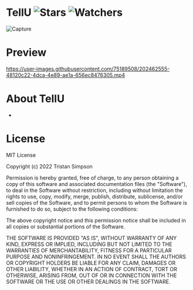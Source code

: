 # TellU ![Stars](https://img.shields.io/github/stars/realTristan/TellU?color=brightgreen) ![Watchers](https://img.shields.io/github/watchers/realTristan/TellU?label=Watchers)
![Capture](https://user-images.githubusercontent.com/75189508/202169296-7b0beb2a-eff3-47c0-9f1e-5786541b40cb.PNG)

# Preview
https://user-images.githubusercontent.com/75189508/202462555-48120c22-4dca-4e89-ae1a-656ec8476305.mp4


# About TellU
- 

# License
MIT License

Copyright (c) 2022 Tristan Simpson

Permission is hereby granted, free of charge, to any person obtaining a copy of this software and associated documentation files (the "Software"), to deal in the Software without restriction, including without limitation the rights to use, copy, modify, merge, publish, distribute, sublicense, and/or sell copies of the Software, and to permit persons to whom the Software is furnished to do so, subject to the following conditions:

The above copyright notice and this permission notice shall be included in all copies or substantial portions of the Software.

THE SOFTWARE IS PROVIDED "AS IS", WITHOUT WARRANTY OF ANY KIND, EXPRESS OR IMPLIED, INCLUDING BUT NOT LIMITED TO THE WARRANTIES OF MERCHANTABILITY, FITNESS FOR A PARTICULAR PURPOSE AND NONINFRINGEMENT. IN NO EVENT SHALL THE AUTHORS OR COPYRIGHT HOLDERS BE LIABLE FOR ANY CLAIM, DAMAGES OR OTHER LIABILITY, WHETHER IN AN ACTION OF CONTRACT, TORT OR OTHERWISE, ARISING FROM, OUT OF OR IN CONNECTION WITH THE SOFTWARE OR THE USE OR OTHER DEALINGS IN THE SOFTWARE.
